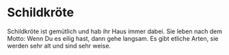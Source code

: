 # Schildkröte

Schildkröte ist gemütlich und hab ihr Haus immer dabei. Sie leben nach dem Motto: Wenn Du es eilig hast, dann gehe langsam.
Es gibt etliche Arten, sie werden sehr alt und sind sehr weise.
